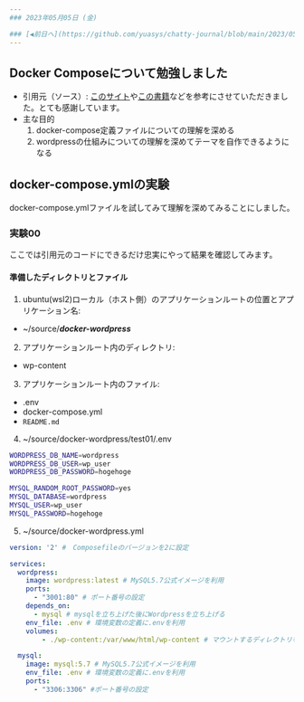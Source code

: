 ```yaml
---
### 2023年05月05日 (金)

### [◀️前日へ](https://github.com/yuasys/chatty-journal/blob/main/2023/05/2023-05-04.md)&emsp;&emsp;&emsp;&emsp;[翌日へ▶️](https://github.com/yuasys/chatty-journal/blob/main/2023/05/2023-05-06.md)
---
```

Docker Composeについて勉強しました
-

- 引用元（ソース）: [このサイト](https://goworkship.com/magazine/wordpress-docker/#DockerWordpress)や[この書籍](https://www.hanmoto.com/bd/isbn/9784839972745)などを参考にさせていただきました。とても感謝しています。
- 主な目的
  1. docker-compose定義ファイルについての理解を深める
  2. wordpressの仕組みについての理解を深めてテーマを自作できるようになる
## docker-compose.ymlの実験
docker-compose.ymlファイルを試してみて理解を深めてみることにしました。

### 実験00

ここでは引用元のコードにできるだけ忠実にやって結果を確認してみます。

#### 準備したディレクトリとファイル
1. ubuntu(wsl2)ローカル（ホスト側）のアプリケーションルートの位置とアプリケーション名:
-  ~/source/***docker-wordpress***

2. アプリケーションルート内のディレクトリ:
- wp-content

3. アプリケーションルート内のファイル:
- .env
- docker-compose.yml
- `README.md`
  
4. ~/source/docker-wordpress/test01/.env

``` bash
WORDPRESS_DB_NAME=wordpress
WORDPRESS_DB_USER=wp_user
WORDPRESS_DB_PASSWORD=hogehoge

MYSQL_RANDOM_ROOT_PASSWORD=yes
MYSQL_DATABASE=wordpress
MYSQL_USER=wp_user
MYSQL_PASSWORD=hogehoge
```

5. ~/source/docker-wordpress.yml

``` yml
version: '2' #　Composefileのバージョンを2に設定

services:
  wordpress:
    image: wordpress:latest # MySQL5.7公式イメージを利用
    ports:
      - "3001:80" # ポート番号の設定
    depends_on:
      - mysql # mysqlを立ち上げた後にWordpressを立ち上げる
    env_file: .env # 環境変数の定義に.envを利用
    volumes:
        - ./wp-content:/var/www/html/wp-content # マウントするディレクトリを指定

  mysql:
    image: mysql:5.7 # MySQL5.7公式イメージを利用
    env_file: .env # 環境変数の定義に.envを利用
    ports:
      - "3306:3306" #ポート番号の設定
      
```
